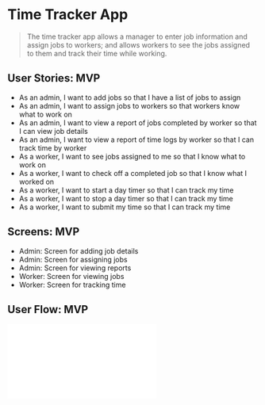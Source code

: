 # Time Tracker App

> The time tracker app allows a manager to enter job information and assign jobs to workers; 
> and allows workers to see the jobs assigned to them and track their time while working.


## User Stories: MVP

* As an admin, I want to add jobs so that I have a list of jobs to assign 
* As an admin, I want to assign jobs to workers so that workers know what to work on 
* As an admin, I want to view a report of jobs completed by worker so that I can view job details 
* As an admin, I want to view a report of time logs by worker so that I can track time by worker
* As a worker, I want to see jobs assigned to me so that I know what to work on 
* As a worker, I want to check off a completed job so that I know what I worked on 
* As a worker, I want to start a day timer so that I can track my time 
* As a worker, I want to stop a day timer so that I can track my time
* As a worker, I want to submit my time so that I can track my time

## Screens: MVP

* Admin: Screen for adding job details
* Admin: Screen for assigning jobs
* Admin: Screen for viewing reports
* Worker: Screen for viewing jobs
* Worker: Screen for tracking time

## User Flow: MVP 

![User Flow Image](/public/images/user-flow-mvp.pdf)

